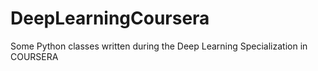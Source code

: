 # DeepLearningCoursera
Some Python classes written during the Deep Learning Specialization in COURSERA
